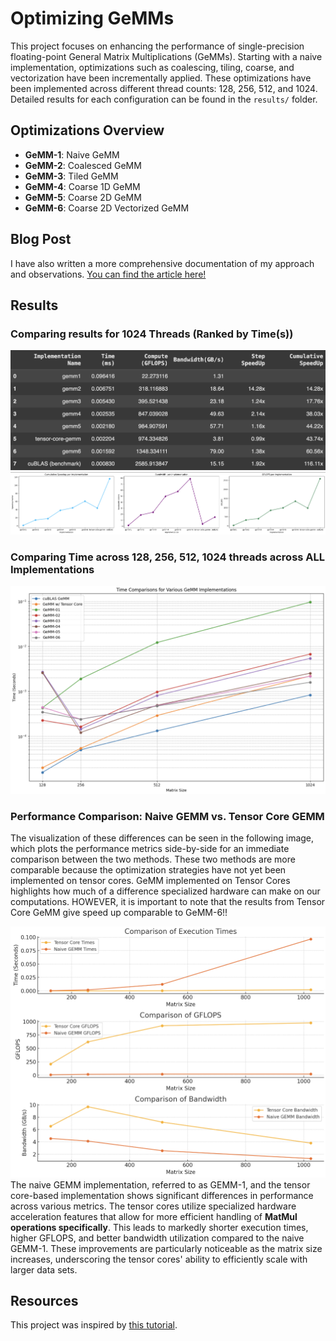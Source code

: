 # Optimizing GeMMs

This project focuses on enhancing the performance of single-precision floating-point General Matrix Multiplications (GeMMs). Starting with a naive implementation, optimizations such as coalescing, tiling, coarse, and vectorization have been incrementally applied. These optimizations have been implemented across different thread counts: 128, 256, 512, and 1024. Detailed results for each configuration can be found in the `results/` folder.

## Optimizations Overview
- **GeMM-1**: Naive GeMM
- **GeMM-2**: Coalesced GeMM
- **GeMM-3**: Tiled GeMM
- **GeMM-4**: Coarse 1D GeMM
- **GeMM-5**: Coarse 2D GeMM
- **GeMM-6**: Coarse 2D Vectorized GeMM

## Blog Post
I have also written a more comprehensive documentation of my approach and observations. [You can find the article here!](<https://medium.com/@rimikadhara/6-step-optimization-of-gemms-in-cuda-d3b01d990125>)

## Results
### Comparing results for 1024 Threads (Ranked by Time(s))
![Performance Optimization for 1024 threads](results/results.png)
![Growth Chart for SpeedUp and GFLOPS](results/growth.png)
### Comparing Time across 128, 256, 512, 1024 threads across ALL Implementations
![Time Comparison for all implementations](results/all_time.png)
### Performance Comparison: Naive GEMM vs. Tensor Core GEMM
The visualization of these differences can be seen in the following image, which plots the performance metrics side-by-side for an immediate comparison between the two methods. These two methods are more comparable because the optimization strategies have not yet been implemented on tensor cores. GeMM implemented on Tensor Cores highlights how much of a difference specialized hardware can make on our computations. HOWEVER, it is important to note that the results from Tensor Core GeMM give speed up comparable to GeMM-6!!

![Comparison of Naive GEMM-1 and Tensor Core GEMM](results/gemm1-vs-tcgemm.png)
The naive GEMM implementation, referred to as GEMM-1, and the tensor core-based implementation shows significant differences in performance across various metrics. The tensor cores utilize specialized hardware acceleration features that allow for more efficient handling of  **MatMul operations specifically**. This leads to markedly shorter execution times, higher GFLOPS, and better bandwidth utilization compared to the naive GEMM-1. These improvements are particularly noticeable as the matrix size increases, underscoring the tensor cores' ability to efficiently scale with larger data sets. 

## Resources
This project was inspired by [this tutorial](https://www.youtube.com/watch?v=GetaI7KhbzM).